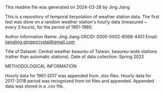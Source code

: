 This readme file was generated on 2024-03-28 by Jing Jiang

This is a repository of temporal iterpolation of weather station data. The first test was done on a random weather station's hourly data (measured ~ every 3 hours), for the period of 1961-1980. 

Author Information
Name: Jing Jiang
ORCID: 0000-0002-8068-4451
Email: jiangjing.gingercrystal@gmail.com

Title of Dataset: Central weather beaureu of Taiwan, beaureu-wide stations (rather than automatic stations).
Date of data collection: Spring 2022


METHODOLOGICAL INFORMATION

Hourly data for 1961-2017 was appended from .xlsx files. Hourly data for 2017-2018 period was recognized from txt files and appended. Appended data was stored in a .csv file.


